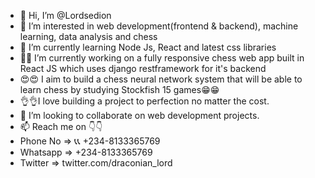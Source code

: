 - 👋 Hi, I’m @Lordsedion
- 👀 I’m interested in web development(frontend & backend), machine learning, data analysis and chess
- 🌱 I’m currently learning Node Js, React and latest css libraries
- 🤔🤔 I’m currently working on a fully responsive chess web app built in React JS which uses django restframework for it's backend
- 😍😍 I aim to build a chess neural network system that will be able to learn chess by studying Stockfish 15 games😁😁
- 👌👌I love building a project to perfection no matter the cost.
- 💞️ I’m looking to collaborate on web development projects.
- 📫 Reach me on 👇👇
- Phone No =>  📞📞 +234-8133365769
- Whatsapp =>  +234-8133365769
- Twitter =>   twitter.com/draconian_lord

<!---
Lordsedion/Lordsedion is a ✨ special ✨ repository because its `README.md` (this file) appears on your GitHub profile.
You can click the Preview link to take a look at your changes.
--->
